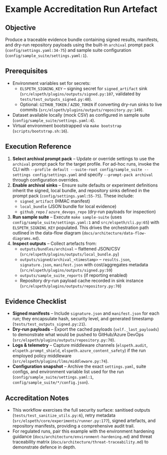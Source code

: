 # Example Accreditation Run Artefact

## Objective
Produce a traceable evidence bundle containing signed results, manifests, and dry-run repository payloads using the built-in `archival` prompt pack (`config/settings.yaml:34-75`) and sample suite configuration (`config/sample_suite/settings.yaml:1`).

## Prerequisites
- Environment variables set for secrets:
  - `ELSPETH_SIGNING_KEY` – signing secret for `signed_artifact` sink (`src/elspeth/plugins/outputs/signed.py:107`, validated by `tests/test_outputs_signed.py:40`).
  - Optional: `GITHUB_TOKEN` / `AZDO_TOKEN` if converting dry-run sinks to live commits (`src/elspeth/plugins/outputs/repository.py:149`).
- Dataset available locally (mock CSV) as configured in sample suite (`config/sample_suite/settings.yaml:4`).
- Virtual environment bootstrapped via `make bootstrap` (`scripts/bootstrap.sh:16`).

## Execution Reference
1. **Select archival prompt pack** – Update or override settings to use the `archival` prompt pack for the target profile. For ad-hoc runs, invoke the CLI with `--profile default --suite-root config/sample_suite --settings config/settings.yaml` and specify `--prompt-pack archival` through configuration overrides.
2. **Enable archival sinks** – Ensure suite defaults or experiment definitions inherit the signed, local bundle, and repository sinks defined in the prompt pack (`config/settings.yaml:55-75`). These include:
   - `signed_artifact` (HMAC manifest)
   - `local_bundle` (JSON bundle for local evidence)
   - `github_repo` / `azure_devops_repo` (dry-run payloads for inspection)
3. **Run sample suite** – Execute `make sample-suite` (uses `config/sample_suite/settings.yaml:1` and `src/elspeth/cli.py:65`) with `ELSPETH_SIGNING_KEY` populated. This drives the orchestration path outlined in the data-flow diagram (`docs/architecture/data-flow-diagrams.md`).
4. **Inspect outputs** – Collect artefacts from:
   - `outputs/bundles/archival` – flattened JSON/CSV (`src/elspeth/plugins/outputs/local_bundle.py`)
   - `outputs/signed/archival_<timestamp>` – `results.json`, `signature.json`, `manifest.json` with cost/aggregates metadata (`src/elspeth/plugins/outputs/signed.py:59`)
   - `outputs/sample_suite_reports` (if reporting enabled)
   - Repository dry-run payload cache recorded in sink instance (`src/elspeth/plugins/outputs/repository.py:70`)

## Evidence Checklist
- **Signed manifests** – Include `signature.json` and `manifest.json` for each run; they encapsulate hash, security level, and generated timestamp (`tests/test_outputs_signed.py:21`).
- **Dry-run payloads** – Export the cached payloads (`self._last_payloads`) to demonstrate what would be pushed to GitHub/Azure DevOps (`src/elspeth/plugins/outputs/repository.py:70`).
- **Logs & telemetry** – Capture middleware channels (`elspeth.audit`, `elspeth.prompt_shield`, `elspeth.azure_content_safety`) if the run employed policy middleware (`src/elspeth/plugins/llms/middleware.py:74`).
- **Configuration snapshot** – Archive the exact `settings.yaml`, suite configs, and environment variable list used for the run (`config/sample_suite/settings.yaml:1`, `config/sample_suite/*/config.json`).

## Accreditation Notes
- This workflow exercises the full security surface: sanitised outputs (`tests/test_sanitize_utils.py:6`), retry metadata (`src/elspeth/core/experiments/runner.py:177`), signed artefacts, and repository manifests, providing a comprehensive audit trail.
- For regulated runs, pair this example with the environment hardening guidance (`docs/architecture/environment-hardening.md`) and threat traceability matrix (`docs/architecture/threat-traceability.md`) to demonstrate defence in depth.
